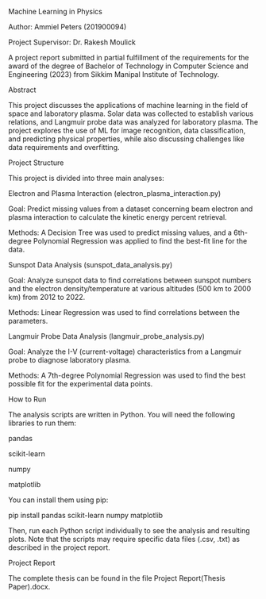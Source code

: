 Machine Learning in Physics

Author: Ammiel Peters (201900094)

Project Supervisor: Dr. Rakesh Moulick

A project report submitted in partial fulfillment of the requirements for the award of the degree of Bachelor of Technology in Computer Science and Engineering (2023) from Sikkim Manipal Institute of Technology.

Abstract

This project discusses the applications of machine learning in the field of space and laboratory plasma. Solar data was collected to establish various relations, and Langmuir probe data was analyzed for laboratory plasma. The project explores the use of ML for image recognition, data classification, and predicting physical properties, while also discussing challenges like data requirements and overfitting.

Project Structure

This project is divided into three main analyses:

Electron and Plasma Interaction (electron_plasma_interaction.py)

Goal: Predict missing values from a dataset concerning beam electron and plasma interaction to calculate the kinetic energy percent retrieval.

Methods: A Decision Tree was used to predict missing values, and a 6th-degree Polynomial Regression was applied to find the best-fit line for the data.

Sunspot Data Analysis (sunspot_data_analysis.py)

Goal: Analyze sunspot data to find correlations between sunspot numbers and the electron density/temperature at various altitudes (500 km to 2000 km) from 2012 to 2022.

Methods: Linear Regression was used to find correlations between the parameters.

Langmuir Probe Data Analysis (langmuir_probe_analysis.py)

Goal: Analyze the I-V (current-voltage) characteristics from a Langmuir probe to diagnose laboratory plasma.

Methods: A 7th-degree Polynomial Regression was used to find the best possible fit for the experimental data points.

How to Run

The analysis scripts are written in Python. You will need the following libraries to run them:

pandas

scikit-learn

numpy

matplotlib

You can install them using pip:

pip install pandas scikit-learn numpy matplotlib

Then, run each Python script individually to see the analysis and resulting plots. Note that the scripts may require specific data files (.csv, .txt) as described in the project report.

Project Report

The complete thesis can be found in the file Project Report(Thesis Paper).docx.
